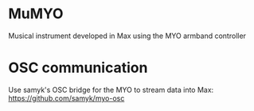 # MuMYO
Musical instrument developed in Max using the MYO armband controller

# OSC communication
Use samyk's OSC bridge for the MYO to stream data into Max:
https://github.com/samyk/myo-osc

